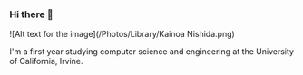### Hi there 👋

![Alt text for the image](/Photos/Library/Kainoa Nishida.png)

I'm a first year studying computer science and engineering at the University of California, Irvine.
<!--
**KainoaNishida/KainoaNishida** is a ✨ _special_ ✨ repository because its `README.md` (this file) appears on your GitHub profile.

Here are some ideas to get you started:

- 🔭 I’m currently working on ...
- 🌱 I’m currently learning ...
- 👯 I’m looking to collaborate on ...
- 🤔 I’m looking for help with ...
- 💬 Ask me about ...
- 📫 How to reach me: ...
- 😄 Pronouns: ...
- ⚡ Fun fact: ...
-->
